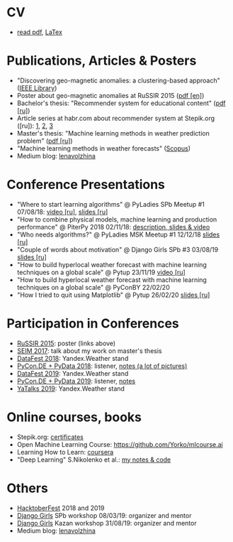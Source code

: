 # CV
* [read pdf](CV/CV_Lena_Volzhina.pdf), [LaTex](CV/CV_Lena_Volzhina.tex)


# Publications, Articles & Posters
* "Discovering geo-magnetic anomalies: a clustering-based approach" ([IEEE Library](https://ieeexplore.ieee.org/document/7584873/?reload=true))
* Poster about geo-magnetic anomalies at RuSSIR 2015 ([pdf [en]](data/Detection%20of%20anomalies%20of%20magnetic%20field%20using%20clustering.pdf))
* Bachelor's thesis: "Recommender system for educational content" ([pdf [ru]](data/LaTex/bachelor_thesis/lena_volzhina_diploma.pdf))
* Article series at habr.com about recommender system at Stepik.org ([ru]): [1](https://habr.com/company/stepic/blog/302702/), [2](https://habr.com/company/stepic/blog/307670/), [3](https://habr.com/company/stepic/blog/325206/)
* Master's thesis: "Machine learning methods in weather prediction problem" ([pdf [ru]](data/LaTex/master_thesis/pdf/diploma_print.pdf))
* "Machine learning methods in weather forecasts" ([Scopus](https://www.scopus.com/authid/detail.uri?authorId=57191883985))
* Medium blog: [lenavolzhina](https://medium.com/@lenavolzhina)

# Conference Presentations
* "Where to start learning algorithms" @ PyLadies SPb Meetup #1 07/08/18: [video [ru]](https://youtu.be/DfXsnSDouEo?t=859), [slides [ru]](https://docs.google.com/presentation/d/1nP8bql1xoh1Jpq5YhQrKMg-uakkA0_EdyifkjGgOcHs/edit?usp=sharing)
* "How to combine physical models, machine learning and production performance" @ PiterPy 2018 02/11/18: [description, slides & video](https://piterpy.com/en/materials/2493)
* "Who needs algorithms?" @ PyLadies MSK Meetup #1 12/12/18 [slides [ru]](https://docs.google.com/presentation/d/1qwhmyWV7igqhHAy9a0uLnHqYg0OZVRQxPpnjKKfJThw)
* "Couple of words about motivation" @ Django Girls SPb #3 03/08/19 [slides [ru]](https://docs.google.com/presentation/d/1tBtdq7ZejwFHhtr4jbuyKYLn9a1XgxAiiFlttQ3orGA/edit?usp=sharing)
* "How to build hyperlocal weather forecast with machine learning techniques on a global scale" @ Pytup 23/11/19 [video [ru]](https://youtu.be/ECALEJ79KHg?list=PLQC2_0cDcSKCXhELTYYhZdr-aSisYHrXQ)
* "How to build hyperlocal weather forecast with machine learning techniques on a global scale" @ PyConBY 22/02/20
* "How I tried to quit using Matplotlib" @ Pytup 26/02/20 [slides [ru]](https://docs.google.com/presentation/d/1USgF8ssHvrJ1eOLo3dTAhned_xX3W5klhTkim62ssGc/edit?usp=sharing)


# Participation in Conferences
* [RuSSIR 2015](http://romip.ru/russir2015/): poster (links above)
* [SEIM 2017](http://seim-conf.org/archive/2017/): talk about my work on master's thesis
* [DataFest 2018](http://datafest.ru/5/): Yandex.Weather stand
* [PyCon.DE + PyData 2018](https://de.pycon.org): listener, [notes (a lot of pictures)](data/PyCon.DE_2018_notes.md)
* [DataFest 2019](http://datafest.ru/6/): Yandex.Weather stand
* [PyCon.DE + PyData 2019](https://de.pycon.org): listener, [notes](data/PyCon.DE_2019_notes.md)
* [YaTalks 2019](https://yandex.ru/promo/events/yatalks-moscow/): Yandex.Weather stand


# Online courses, books
* Stepik.org: [certificates](https://stepik.org/users/35099/certificates)
* Open Machine Learning Course: https://github.com/Yorko/mlcourse.ai
* Learning How to Learn: [coursera](https://www.coursera.org/learn/learning-how-to-learn)
* "Deep Learning" S.Nikolenko et al.: [my notes & code](https://github.com/LenaVolzhina/playing-with-neural-networks/tree/master/DL_book_Nikolenko)


# Others
* [HacktoberFest](https://hacktoberfest.digitalocean.com) 2018 and 2019
* [Django Girls](https://djangogirls.org) SPb workshop 08/03/19: organizer and mentor
* [Django Girls](https://djangogirls.org) Kazan workshop 31/08/19: organizer and mentor
* Medium blog: [lenavolzhina](https://medium.com/@lenavolzhina)

